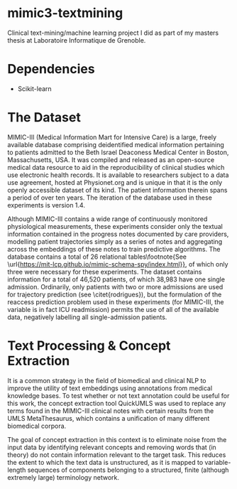 # mimic3-textmining
Clinical text-mining/machine learning project I did as part of my masters thesis at Laboratoire Informatique de Grenoble.

# Dependencies
* Scikit-learn 

# The Dataset
MIMIC-III (Medical Information Mart for Intensive Care) is a large, freely available database comprising deidentified medical
information pertaining to patients admitted to the Beth Israel Deaconess Medical Center in Boston, Massachusetts, USA. It was compiled and released 
as an open-source medical data resource to aid in the reproducibility of clinical studies which use electronic health records. It is available to
researchers subject to a data use agreement, hosted at Physionet.org and is unique in that it is the only openly accessible dataset
of its kind. The patient information therein spans a period of over ten years. The iteration of the database used in these experiments is
version 1.4.

Although MIMIC-III contains a wide range of continuously monitored physiological measurements, these experiments consider only the textual information
contained in the progress notes documented by care providers, modelling patient trajectories simply as a series of notes and aggregating across the embeddings
of these notes to train predictive algorithms. The database contains a total of 26 relational
tables\footnote{See \url{https://mit-lcp.github.io/mimic-schema-spy/index.html}}, of which only three were necessary for these experiments.
The dataset contains information for a total of 46,520 patients, of which 38,983 have one single admission. Ordinarily, only patients with two or more
admissions are used for trajectory prediction (see \citet{rodrigues}), but the formulation of the reaccess prediction problem used in these experiments
(for MIMIC-III, the variable is in fact ICU readmission) permits the use of all of the available data, negatively labelling all single-admission patients.

# Text Processing & Concept Extraction
It is a common strategy in the field of biomedical and clinical NLP to improve the utility of text embeddings using annotations from medical knowledge bases.
To test whether or not text annotation could be useful for this work, the concept extraction tool QuickUMLS was used to replace any terms found in the MIMIC-III
clinical notes with certain results from the UMLS MetaThesaurus, which contains a unification of many different biomedical corpora.

The goal of concept extraction in this context is to eliminate noise from the input data by identifying relevant concepts and removing words that (in theory)
do not contain information relevant to the target task. This reduces the extent to which the text data is unstructured, as it is mapped to variable-length
sequences of components belonging to a structured, finite (although extremely large) terminology network.
